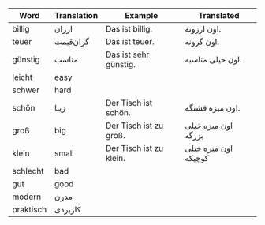 
| Word      | Translation | Example                 | Translated           |
| --------- | ----------- | ----------------------- | -------------------- |
| billig    | ارزان       | Das ist billig.         | اون ارزونه.          |
| teuer     | گران‌قیمت   | Das ist teuer.          | اون گرونه.           |
| günstig   | مناسب       | Das ist sehr günstig.   | اون خیلی مناسبه.     |
| leicht    | easy        |                         |                      |
| schwer    | hard        |                         |                      |
| schön     | زیبا        | Der Tisch ist schön.    | اون میزه قشنگه.      |
| groß      | big         | Der Tisch ist zu groß.  | اون میزه خیلی بزرگه  |
| klein     | small       | Der Tisch ist zu klein. | اون میزه خیلی کوچیکه |
| schlecht  | bad         |                         |                      |
| gut       | good        |                         |                      |
| modern    | مدرن        |                         |                      |
| praktisch | کاربردی     |                         |                      |
